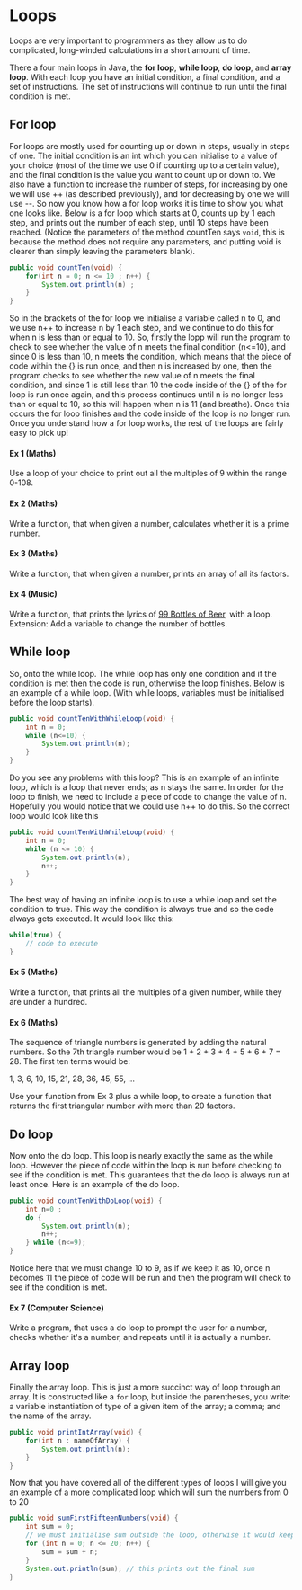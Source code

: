 Loops
===

Loops are very important to programmers as they allow us to do complicated, long-winded calculations in a short amount of time.

There a four main loops in Java, the **for loop**, **while loop**, **do loop**, and **array loop**.  With each loop you have an initial condition, a final condition, and a set of instructions.  The set of instructions will continue to run until the final condition is met.

## For loop

For loops are mostly used for counting up or down in steps, usually in steps of one.  The initial condition is an int which you can initialise to a value of your choice (most of the time we use 0 if counting up to a certain value), and the final condition is the value you want to count up or down to.  We also have a function to increase the number of steps, for increasing by one we will use ++ (as described previously), and for decreasing by one we will use --.  So now you know how a for loop works it is time to show you what one looks like.  Below is a for loop which starts at 0, counts up by 1 each step, and prints out the number of each step, until 10 steps have been reached.  (Notice the parameters of the method countTen says `void`, this is because the method does not require any parameters, and putting void is clearer than simply leaving the parameters blank).

```java
public void countTen(void) {
	for(int n = 0; n <= 10 ; n++) {
		System.out.println(n) ;
	}
}
```

So in the brackets of the for loop we initialise a variable called n to 0, and we use n++ to increase n by 1 each step, and we continue to do this for when n is less than or equal to 10.  So, firstly the lopp will run the program to check to see whether the value of n meets the final condition (n<=10), and since 0 is less than 10, n meets the condition, which means that the piece of code within the {} is run once, and then n is increased by one, then the program checks to see whether the new value of n meets the final condition, and since 1 is still less than 10 the code inside of the {} of the for loop is run once again, and this process continues until n is no longer less than or equal to 10, so this will happen when n is 11 (and breathe).  Once this occurs the for loop finishes and the code inside of the loop is no longer run.  Once you understand how a for loop works, the rest of the loops are fairly easy to pick up!

#### Ex 1 (Maths)
Use a loop of your choice to print out all the multiples of 9 within the range 0-108.
 
#### Ex 2 (Maths)
Write a function, that when given a number, calculates whether it is a prime number.

#### Ex 3 (Maths)
Write a function, that when given a number, prints an array of all its factors.

#### Ex 4 (Music)
Write a function, that prints the lyrics of [99 Bottles of Beer](http://99-bottles-of-beer.net/lyrics.html), with a loop.
Extension: Add a variable to change the number of bottles.

## While loop

So, onto the while loop.  The while loop has only one condition and if the condition is met then the code is run, otherwise the loop finishes.  Below is an example of a while loop. (With while loops, variables must be initialised before the loop starts).

```java
public void countTenWithWhileLoop(void) {
	int n = 0;
	while (n<=10) {
		System.out.println(n);
	}
}
```

Do you see any problems with this loop?  This is an example of an infinite loop, which is a loop that never ends; as n stays the same.  In order for the loop to finish, we need to include a piece of code to change the value of n.  Hopefully you would notice that we could use n++ to do this.  So the correct loop would look like this

```java
public void countTenWithWhileLoop(void) {
	int n = 0;
	while (n <= 10) {
		System.out.println(n);
		n++;
	}
}
```

The best way of having an infinite loop is to use a while loop and set the condition to true. This way the condition is always true and so the code always gets executed.  It would look like this:

```java
while(true) {
	// code to execute
}
```

#### Ex 5 (Maths)
Write a function, that prints all the multiples of a given number, while they are under a hundred.

#### Ex 6 (Maths)
The sequence of triangle numbers is generated by adding the natural numbers. So the 7th triangle number would be 1 + 2 + 3 + 4 + 5 + 6 + 7 = 28. The first ten terms would be:

1, 3, 6, 10, 15, 21, 28, 36, 45, 55, ...

Use your function from Ex 3 plus a while loop, to create a function that returns the first triangular number with more than 20 factors.

## Do loop

Now onto the do loop.  This loop is nearly exactly the same as the while loop.  However the piece of code within the loop is run before checking to see if the condition is met.  This guarantees that the do loop is always run at least once.  Here is an example of the do loop.

```java
public void countTenWithDoLoop(void) {
	int n=0 ;
	do {
		System.out.println(n);
		n++;
	} while (n<=9);
}
```

Notice here that we must change 10 to 9, as if we keep it as 10, once n becomes 11 the piece of code will be run and then the program will check to see if the condition is met.

#### Ex 7 (Computer Science)
Write a program, that uses a do loop to prompt the user for a number, checks whether it's a number, and repeats until it is actually a number.

## Array loop

Finally the array loop.  This is just a more succinct way of loop through an array. It is constructed like a `for` loop, but inside the parentheses, you write: a variable instantiation of type of a given item of the array; a comma; and the name of the array.

```java
public void printIntArray(void) {
	for(int n : nameOfArray) {
		System.out.println(n);
	}
}
```

Now that you have covered all of the different types of loops I will give you an example of a more complicated loop which will sum the numbers from 0 to 20

```java
public void sumFirstFifteenNumbers(void) {
	int sum = 0;
	// we must initialise sum outside the loop, otherwise it would keep getting initialised to 0 each time the loop runs
	for (int n = 0; n <= 20; n++) {
		sum = sum + n;
	}
	System.out.println(sum); // this prints out the final sum
}
```
